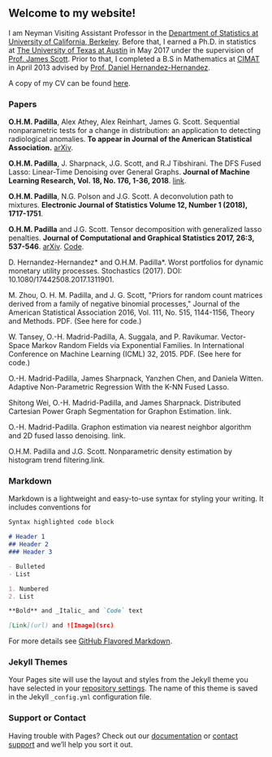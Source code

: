 ## Welcome to my website!


I am Neyman Visiting Assistant Professor in the [Department of Statistics at University of California, Berkeley](http://statistics.berkeley.edu/).  Before that, I earned a  Ph.D. in statistics at [The University of Texas at Austin](https://stat.utexas.edu/) in May 2017 under the supervision of  [Prof. James Scott](http://jgscott.github.io/). Prior to that, I completed a B.S in Mathematics at [CIMAT](https://www.cimat.mx/en) in April 2013 advised by [Prof. Daniel Hernandez-Hernandez](https://www.cimat.mx/~dher/). 

A copy of my CV  can be found [here](https://github.com/hernanmp/hernanmp.github.io/blob/master/cv_oscar_madrid.pdf).



### Papers


**O.H.M. Padilla**,  Alex Athey, Alex Reinhart, James G. Scott.  Sequential nonparametric tests for a change in distribution: an application to detecting radiological anomalies. **To appear in Journal of the American Statistical Association.** [arXiv](https://arxiv.org/abs/1612.07867). 

**O.H.M. Padilla**, J. Sharpnack, J.G. Scott, and R.J Tibshirani. The DFS Fused Lasso: Linear-Time Denoising over General Graphs.  **Journal of Machine Learning Research, Vol. 18, No. 176, 1-36, 2018**. [link](http://www.jmlr.org/papers/volume18/16-532/16-532.pdf).

**O.H.M. Padilla**, N.G. Polson and J.G. Scott. A deconvolution path to mixtures. **Electronic Journal of Statistics Volume 12, Number 1 (2018), 1717-1751**.

**O.H.M. Padilla** and J.G. Scott.  Tensor decomposition with generalized lasso penalties. **Journal of Computational and Graphical Statistics 2017, 26:3, 537-546**. [arXiv](https://arxiv.org/abs/1502.06930). [Code](https://amstat.tandfonline.com/doi/suppl/10.1080/10618600.2016.1255638?scroll=top#.Wepa8ltSzIU).

 D. Hernandez-Hernandez* and O.H.M. Padilla*.  Worst portfolios for dynamic monetary utility processes. Stochastics (2017). DOI: 10.1080/17442508.2017.1311901.

M. Zhou, O. H. M. Padilla, and J. G. Scott, "Priors for random count matrices derived from a family of negative binomial processes," Journal of the American Statistical Association   2016, Vol. 111, No. 515, 1144-1156, Theory and Methods. PDF.  (See  here  for code.)
               
 W. Tansey, O.-H. Madrid-Padilla, A. Suggala, and P. Ravikumar.  Vector-Space Markov Random Fields via Exponential Families. In International Conference on Machine Learning (ICML) 32, 2015. PDF.  (See here  for code.)

  O.-H. Madrid-Padilla, James  Sharpnack,  Yanzhen Chen, and Daniela Witten.  Adaptive Non-Parametric Regression With the K-NN Fused Lasso.

Shitong Wei,  O.-H. Madrid-Padilla, and  James  Sharpnack.  Distributed Cartesian Power Graph Segmentation for Graphon Estimation. link.

O.-H. Madrid-Padilla.  Graphon estimation via nearest neighbor algorithm and 2D fused lasso denoising. link.

O.H.M. Padilla and J.G. Scott.  Nonparametric density estimation by histogram trend filtering.link.

### Markdown

Markdown is a lightweight and easy-to-use syntax for styling your writing. It includes conventions for

```markdown
Syntax highlighted code block

# Header 1
## Header 2
### Header 3

- Bulleted
- List

1. Numbered
2. List

**Bold** and _Italic_ and `Code` text

[Link](url) and ![Image](src)
```

For more details see [GitHub Flavored Markdown](https://guides.github.com/features/mastering-markdown/).

### Jekyll Themes

Your Pages site will use the layout and styles from the Jekyll theme you have selected in your [repository settings](https://github.com/hernanmp/hernanmp.github.io/settings). The name of this theme is saved in the Jekyll `_config.yml` configuration file.

### Support or Contact

Having trouble with Pages? Check out our [documentation](https://help.github.com/categories/github-pages-basics/) or [contact support](https://github.com/contact) and we’ll help you sort it out.
